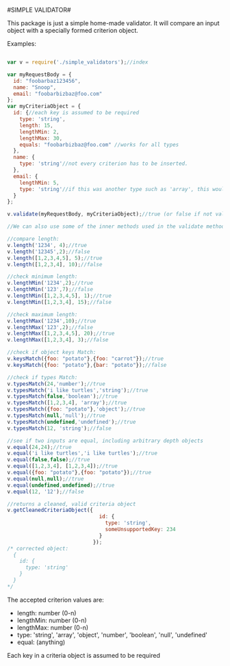 #SIMPLE VALIDATOR#

This package is just a simple home-made validator. It will compare an input object with a specially formed criterion object.

Examples:

```javascript

var v = require('./simple_validators');//index

var myRequestBody = {
  id: "foobarbaz123456",
  name: "Snoop",
  email: "foobarbizbaz@foo.com"
};
var myCriteriaObject = {
  id: {//each key is assumed to be required
    type: 'string',
    length: 15,
    lengthMin: 2,
    lengthMax: 30,
    equals: "foobarbizbaz@foo.com" //works for all types
  },
  name: {
    type: 'string'//not every criterion has to be inserted.
  },
  email: {
    lengthMin: 5,
    type: 'string'//if this was another type such as 'array', this would invalidate, and return false
  }
};

v.validate(myRequestBody, myCriteriaObject);//true (or false if not valid)

//We can also use some of the inner methods used in the validate method.

//compare length:
v.length('1234', 4);//true
v.length('12345',2);//false
v.length([1,2,3,4,5], 5);//true
v.length([1,2,3,4], 10);//false

//check minimum length:
v.lengthMin('1234',2);//true
v.lengthMin('123',7);//false
v.lengthMin([1,2,3,4,5], 1);//true
v.lengthMin([1,2,3,4], 15);//false

//check maximum length:
v.lengthMax('1234',10);//true
v.lengthMax('123',2);//false
v.lengthMax([1,2,3,4,5], 20);//true
v.lengthMax([1,2,3,4], 3);//false

//check if object keys Match:
v.keysMatch({foo: "potato"},{foo: "carrot"});//true
v.keysMatch({foo: "potato"},{bar: "potato"});//false

//check if types Match:
v.typesMatch(24,'number');//true
v.typesMatch('i like turtles','string');//true
v.typesMatch(false,'boolean');//true
v.typesMatch([1,2,3,4], 'array');//true
v.typesMatch({foo: "potato"},'object');//true
v.typesMatch(null,'null');//true
v.typesMatch(undefined,'undefined');//true
v.typesMatch(12, 'string');//false

//see if two inputs are equal, including arbitrary depth objects
v.equal(24,24);//true
v.equal('i like turtles','i like turtles');//true
v.equal(false,false);//true
v.equal([1,2,3,4], [1,2,3,4]);//true
v.equal({foo: "potato"},{foo: "potato"});//true
v.equal(null,null);//true
v.equal(undefined,undefined);//true
v.equal(12, '12');//false

//returns a cleaned, valid criteria object
v.getCleanedCriteriaObject({
                              id: {
                                type: 'string',
                                someUnsupportedKey: 234
                              }
                            });
/* corrected object:
  {
    id: {
      type: 'string'
    }
  }
*/

```

The accepted criterion values are:

  - length: number (0-n)
  - lengthMin: number (0-n)
  - lengthMax: number (0-n)
  - type: 'string', 'array', 'object', 'number', 'boolean', 'null', 'undefined'
  - equal: (anything)

Each key in a criteria object is assumed to be required
